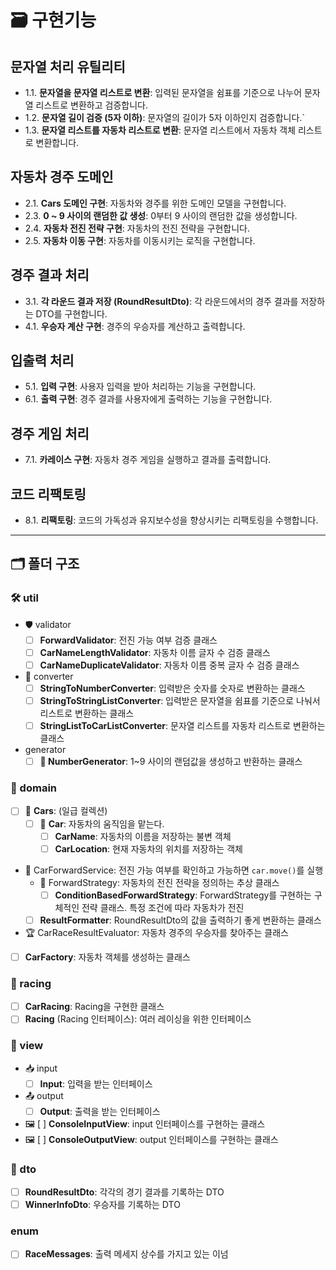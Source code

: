 # 🗃 구현기능

## 문자열 처리 유틸리티
- 1.1. **문자열을 문자열 리스트로 변환**: 입력된 문자열을 쉼표를 기준으로 나누어 문자열 리스트로 변환하고 검증합니다.
- 1.2. **문자열 길이 검증 (5자 이하)**: 문자열의 길이가 5자 이하인지 검증합니다.`
- 1.3. **문자열 리스트를 자동차 리스트로 변환**: 문자열 리스트에서 자동차 객체 리스트로 변환합니다.
## 자동차 경주 도메인
- 2.1. **Cars 도메인 구현**: 자동차와 경주를 위한 도메인 모델을 구현합니다.
- 2.3. **0 ~ 9 사이의 랜덤한 값 생성**: 0부터 9 사이의 랜덤한 값을 생성합니다.
- 2.4. **자동차 전진 전략 구현**: 자동차의 전진 전략을 구현합니다.
- 2.5. **자동차 이동 구현**: 자동차를 이동시키는 로직을 구현합니다.

## 경주 결과 처리
- 3.1. **각 라운드 결과 저장 (RoundResultDto)**: 각 라운드에서의 경주 결과를 저장하는 DTO를 구현합니다.
- 4.1. **우승자 계산 구현**: 경주의 우승자를 계산하고 출력합니다.

## 입출력 처리
- 5.1. **입력 구현**: 사용자 입력을 받아 처리하는 기능을 구현합니다.
- 6.1. **출력 구현**: 경주 결과를 사용자에게 출력하는 기능을 구현합니다.

## 경주 게임 처리
- 7.1. **카레이스 구현**: 자동차 경주 게임을 실행하고 결과를 출력합니다.

## 코드 리팩토링
- 8.1. **리팩토링**: 코드의 가독성과 유지보수성을 향상시키는 리팩토링을 수행합니다.
---

## 🗂 폴더 구조

### 🛠 util

- 🛡️ validator
    - [ ] **ForwardValidator**: 전진 가능 여부 검증 클래스
    - [ ] **CarNameLengthValidator**: 자동차 이름 글자 수 검증 클래스
    - [ ] **CarNameDuplicateValidator**: 자동차 이름 중복 글자 수 검증 클래스

- 🎉 converter
    - [ ] **StringToNumberConverter**: 입력받은 숫자를 숫자로 변환하는 클래스
    - [ ] **StringToStringListConverter**: 입력받은 문자열을 쉼표를 기준으로 나눠서 리스트로 변환하는 클래스
    - [ ] **StringListToCarListConverter**: 문자열 리스트를 자동차 리스트로 변환하는 클래스

- generator
    - [ ] **🎰 NumberGenerator**: 1~9 사이의 랜덤값을 생성하고 반환하는 클래스

### 🏢 domain

- [ ] 🚗 **Cars**: (일급 컬렉션)
    - [ ] 🚖 **Car**: 자동차의 움직임을 맡는다.
        - [ ] **CarName**: 자동차의 이름을 저장하는 불변 객체
        - [ ] **CarLocation**: 현재 자동차의 위치를 저장하는 객체

- 🏁 CarForwardService: 전진 가능 여부를 확인하고 가능하면 `car.move()`를 실행
    - 🚀 ForwardStrategy: 자동차의 전진 전략을 정의하는 추상 클래스
        - [ ] **ConditionBasedForwardStrategy**: ForwardStrategy를 구현하는 구체적인 전략 클래스. 특정 조건에 따라 자동차가 전진
    - [ ] **ResultFormatter**: RoundResultDto의 값을 출력하기 좋게 변환하는 클래스

- 🏆 CarRaceResultEvaluator: 자동차 경주의 우승자를 찾아주는 클래스
- [ ] **CarFactory**: 자동차 객체를 생성하는 클래스

### 🚥 racing

- [ ] **CarRacing**: Racing을 구현한 클래스
- [ ] **Racing** (Racing 인터페이스): 여러 레이싱을 위한 인터페이스

### 👀 view

- 📥 input
    - [ ] **Input**: 입력을 받는 인터페이스

- 📤 output
    - [ ] **Output**: 출력을 받는 인터페이스

- 🖼️ [ ] **ConsoleInputView**: input 인터페이스를 구현하는 클래스
- 🖼️ [ ] **ConsoleOutputView**: output 인터페이스를 구현하는 클래스

### 📝 dto

- [ ] **RoundResultDto**: 각각의 경기 결과를 기록하는 DTO
- [ ] **WinnerInfoDto**: 우승자를 기록하는 DTO

### enum
- [ ] **RaceMessages**: 출력 메세지 상수를 가지고 있는 이넘  